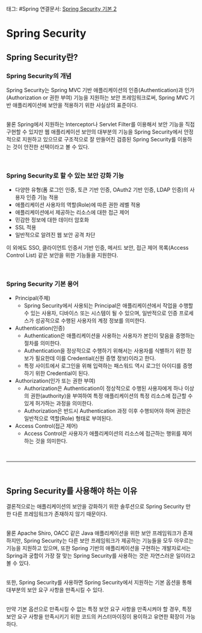 태그: #Spring 
연결문서: [Spring Security 기본 2](Spring%20Security%20기본%202.md)

# Spring Security
## Spring Security란?
### Spring Security의 개념
Spring Security는 Spring MVC 기반 애플리케이션의 인증(Authentication)과 인가(Authorization or 권한 부여) 기능을 지원하는 보안 프레임워크로써, Spring MVC 기반 애플리케이션에 보안을 적용하기 위한 사실상의 표준이다.  
<br>  

물론 Spring에서 지원하는 Interceptor나 Servlet Filter를 이용해서 보안 기능을 직접 구현할 수 있지만 웹 애플리케이션 보안의 대부분의 기능을 Spring Security에서 안정적으로 지원하고 있으므로 구조적으로 잘 만들어진 검증된 Spring Security를 이용하는 것이 안전한 선택이라고 볼 수 있다.

<br>

### Spring Security로 할 수 있는 보안 강화 기능
-   다양한 유형(폼 로그인 인증, 토큰 기반 인증, OAuth2 기반 인증, LDAP 인증)의 사용자 인증 기능 적용
-   애플리케이션 사용자의 역할(Role)에 따른 권한 레벨 적용
-   애플리케이션에서 제공하는 리소스에 대한 접근 제어
-   민감한 정보에 대한 데이터 암호화
-   SSL 적용
-   일반적으로 알려진 웹 보안 공격 차단

이 외에도 SSO, 클라이언트 인증서 기반 인증, 메서드 보안, 접근 제어 목록(Access Control List) 같은 보안을 위한 기능들을 지원한다.

<br>

### Spring Security 기본 용어
-   Principal(주체)
    -   Spring Security에서 사용되는 Principal은 애플리케이션에서 작업을 수행할 수 있는 사용자, 디바이스 또는 시스템이 될 수 있으며, 일반적으로 인증 프로세스가 성공적으로 수행된 사용자의 계정 정보를 의미한다.
-   Authentication(인증)
    -   Authentication은 애플리케이션을 사용하는 사용자가 본인이 맞음을 증명하는 절차를 의미한다.
    -   Authentication을 정상적으로 수행하기 위해서는 사용자를 식별하기 위한 정보가 필요한데 이를 Credential(신원 증명 정보)이라고 한다.
    -   특정 사이트에서 로그인을 위해 입력하는 패스워드 역시 로그인 아이디를 증명하기 위한 Credential이 된다.
-   Authorization(인가 또는 권한 부여)
    -   Authorization은 Authentication이 정상적으로 수행된 사용자에게 하나 이상의 권한(authority)을 부여하여 특정 애플리케이션의 특정 리소스에 접근할 수 있게 허가하는 과정을 의미한다.
    -   Authorization은 반드시 Authentication 과정 이후 수행되어야 하며 권한은 일반적으로 역할(Role) 형태로 부여된다.
-   Access Control(접근 제어)
    -   Access Control은 사용자가 애플리케이션의 리소스에 접근하는 행위를 제어하는 것을 의미한다.

<br>

---

<br>

## Spring Security를 사용해야 하는 이유
결론적으로는 애플리케이션의 보안을 강화하기 위한 솔루션으로 Spring Security 만 한 다른 프레임워크가 존재하지 않기 때문이다.  
<br>

물론 Apache Shiro, OACC 같은 Java 애플리케이션을 위한 보안 프레임워크가 존재하지만, Spring Security는 다른 보안 프레임워크가 제공하는 기능들을 모두 아우르는 기능을 지원하고 있으며, 또한 Spring 기반의 애플리케이션을 구현하는 개발자로서는 Spring과 궁합이 가장 잘 맞는 Spring Security를 사용하는 것은 자연스러운 일이라고 볼 수 있다.  
<br>

또한, Spring Security를 사용하면 Spring Security에서 지원하는 기본 옵션을 통해 대부분의 보안 요구 사항을 만족시킬 수 있다.  
<br>

만약 기본 옵션으로 만족시킬 수 없는 특정 보안 요구 사항을 만족시켜야 할 경우, 특정 보안 요구 사항을 만족시키기 위한 코드의 커스터마이징이 용이하고 유연한 확장이 가능하다.